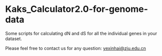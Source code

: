 # Kaks_Calculator2.0-for-genome-data
Some scripts for calculating dN and dS for all the individual genes in your dataset.

Please feel free to contact us for any question: yexinhai@zju.edu.cn
